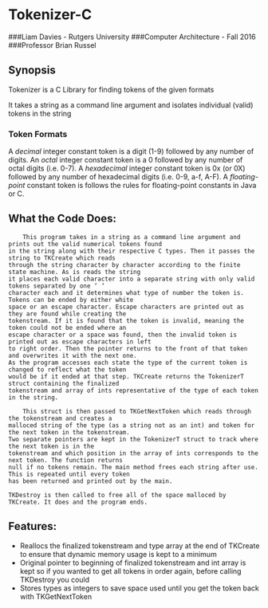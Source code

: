# Tokenizer-C

###Liam Davies - Rutgers University
###Computer Architecture - Fall 2016  
###Professor Brian Russel

## Synopsis

Tokenizer is a C Library for finding tokens of the given formats

It takes a string as a command line argument and isolates individual (valid) tokens in the string

### Token Formats

A *decimal* integer constant token is a digit (1-9) followed by any number of digits.
An *octal* integer constant token is a 0 followed by any number of octal digits (i.e. 0-7).
A *hexadecimal* integer constant token is 0x (or 0X) followed by any number of hexadecimal digits (i.e. 0-9, a-f, A-F).
A *floating-point* constant token is follows the rules for floating-point constants in Java or C.

## What the Code Does:
        This program takes in a string as a command line argument and prints out the valid numerical tokens found 
    in the string along with their respective C types. Then it passes the string to TKCreate which reads 
    through the string character by character according to the finite state machine. As is reads the string 
    it places each valid character into a separate string with only valid tokens separated by one ‘ ‘ 
    character each and it determines what type of number the token is. Tokens can be ended by either white 
    space or an escape character. Escape characters are printed out as they are found while creating the 
    tokenstream. If it is found that the token is invalid, meaning the token could not be ended where an 
    escape character or a space was found, then the invalid token is printed out as escape characters in left 
    to right order. Then the pointer returns to the front of that token and overwrites it with the next one.
    As the program accesses each state the type of the current token is changed to reflect what the token 
    would be if it ended at that step. TKCreate returns the TokenizerT struct containing the finalized 
    tokenstream and array of ints representative of the type of each token in the string.  
    
        This struct is then passed to TKGetNextToken which reads through the tokenstream and creates a 
    malloced string of the type (as a string not as an int) and token for the next token in the tokenstream. 
    Two separate pointers are kept in the TokenizerT struct to track where the next token is in the 
    tokenstream and which position in the array of ints corresponds to the next token. The function returns 
    null if no tokens remain. The main method frees each string after use. This is repeated until every token 
    has been returned and printed out by the main.
    
    TKDestroy is then called to free all of the space malloced by TKCreate. It does and the program ends.
## Features:
- Reallocs the finalized tokenstream and type array at the end of TKCreate to ensure that dynamic memory usage is kept to a minimum
- Original pointer to beginning of finalized tokenstream and int array is kept so if you wanted to get all tokens in order again, before calling TKDestroy you could  
- Stores types as integers to save space used until you get the token back with TKGetNextToken
